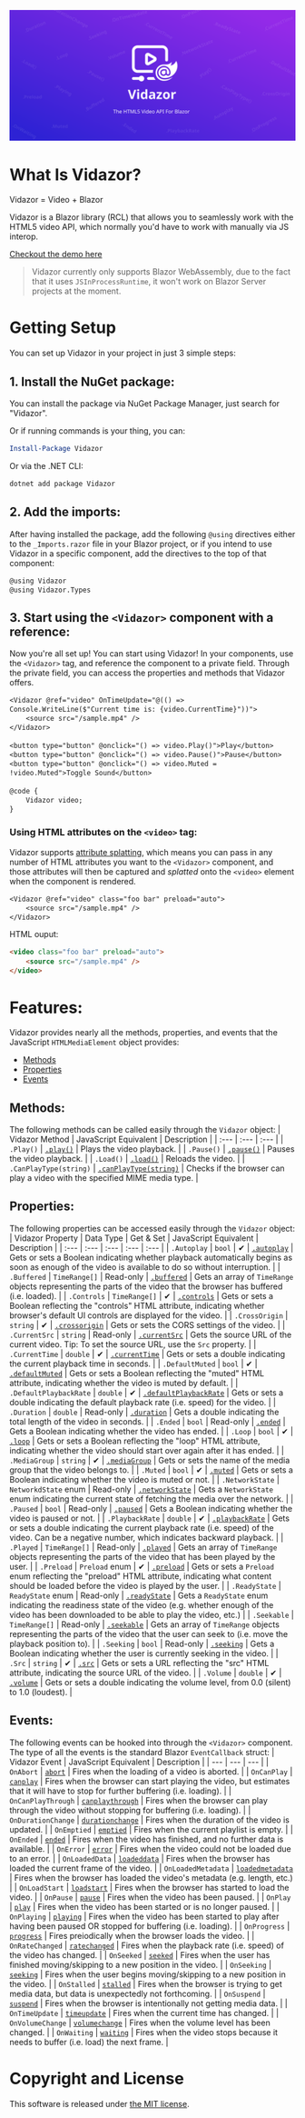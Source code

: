 ![Vidazor poster](Poster.svg)

# What Is Vidazor?
Vidazor = Video + Blazor

Vidazor is a Blazor library (RCL) that allows you to seamlessly work with the HTML5 video API, which normally you'd have to work with manually via JS interop.

[Checkout the demo here](https://aradaral.github.io/Vidazor)

> Vidazor currently only supports Blazor WebAssembly, due to the fact that it uses `JSInProcessRuntime`, it won't work on Blazor Server projects at the moment.

# Getting Setup
You can set up Vidazor in your project in just 3 simple steps:
## 1. Install the NuGet package:
You can install the package via NuGet Package Manager, just search for "Vidazor".

Or if running commands is your thing, you can:
```powershell
Install-Package Vidazor
```
Or via the .NET CLI:
```bash
dotnet add package Vidazor
```
## 2. Add the imports:
After having installed the package, add the following `@using` directives either to the `_Imports.razor` file in your Blazor project, or if you intend to use Vidazor in a specific component, add the directives to the top of that component: 
```razor
@using Vidazor
@using Vidazor.Types
```
## 3. Start using the `<Vidazor>` component with a reference:
Now you're all set up! You can start using Vidazor!
In your components, use the `<Vidazor>` tag, and reference the component to a private field. Through the private field, you can access the properties and methods that Vidazor offers.
```razor
<Vidazor @ref="video" OnTimeUpdate="@(() => Console.WriteLine($"Current time is: {video.CurrentTime}"))">
    <source src="/sample.mp4" />
</Vidazor>

<button type="button" @onclick="() => video.Play()">Play</button>
<button type="button" @onclick="() => video.Pause()">Pause</button>
<button type="button" @onclick="() => video.Muted = !video.Muted">Toggle Sound</button>

@code {
    Vidazor video;
}
```
### Using HTML attributes on the `<video>` tag:
Vidazor supports [attribute splatting](https://docs.microsoft.com/en-us/aspnet/core/blazor/components/?view=aspnetcore-5.0#attribute-splatting-and-arbitrary-parameters), which means you can pass in any number of HTML attributes you want to the `<Vidazor>` component, and those attributes will then be captured and *splatted* onto the `<video>` element when the component is rendered.
```razor
<Vidazor @ref="video" class="foo bar" preload="auto">
    <source src="/sample.mp4" />
</Vidazor>
```
HTML ouput:
```HTML
<video class="foo bar" preload="auto">
    <source src="/sample.mp4" />
</video>
```

# Features:
Vidazor provides nearly all the methods, properties, and events that the JavaScript `HTMLMediaElement` object provides:
- [Methods](#methods)
- [Properties](#properties)
- [Events](#events)

## Methods:
The following methods can be called easily through the `Vidazor` object:
| Vidazor Method | JavaScript Equivalent | Description |
| :---            | :---                   | :---         |
| `.Play()` | [`.play()`](https://www.w3schools.com/tags/av_met_play.asp) | Plays the video playback. |
| `.Pause()` | [`.pause()`](https://www.w3schools.com/tags/av_met_pause.asp) | Pauses the video playback. |
| `.Load()` | [`.load()`](https://www.w3schools.com/tags/av_met_load.asp) | Reloads the video. |
| `.CanPlayType(string)` | [`.canPlayType(string)`](https://www.w3schools.com/tags/av_met_canplaytype.asp) | Checks if the browser can play a video with the specified MIME media type. |

## Properties:
The following properties can be accessed easily through the `Vidazor` object:
| Vidazor Property | Data Type | Get & Set | JavaScript Equivalent | Description |
| :--- | :--- | :--- | :--- | :--- |
| `.Autoplay` | `bool` | ✔ | [`.autoplay`](https://www.w3schools.com/tags/av_prop_autoplay.asp) | Gets or sets a Boolean indicating whether playback automatically begins as soon as enough of the video is available to do so without interruption. |
| `.Buffered` | `TimeRange[]` | Read-only | [`.buffered`](https://www.w3schools.com/tags/av_prop_buffered.asp) | Gets an array of `TimeRange` objects representing the parts of the video that the browser has buffered (i.e. loaded). |
| `.Controls` | `TimeRange[]` | ✔ | [`.controls`](https://www.w3schools.com/tags/av_prop_controls.asp) | Gets or sets a Boolean reflecting the "controls" HTML attribute, indicating whether browser's default UI controls are displayed for the video. |
| `.CrossOrigin` | `string` | ✔ | [`.crossorigin`](https://www.w3schools.com/tags/av_prop_crossorigin.asp) | Gets or sets the CORS settings of the video. |
| `.CurrentSrc` | `string` | Read-only | [`.currentSrc`](https://www.w3schools.com/tags/av_prop_currentsrc.asp) | Gets the source URL of the current video. Tip: To set the source URL, use the `Src` property. |
| `.CurrentTime` | `double` | ✔ | [`.currentTime`](https://www.w3schools.com/tags/av_prop_currenttime.asp) | Gets or sets a double indicating the current playback time in seconds. |
| `.DefaultMuted` | `bool` | ✔ | [`.defaultMuted`](https://www.w3schools.com/tags/av_prop_defaultmuted.asp) | Gets or sets a Boolean reflecting the "muted" HTML attribute, indicating whether the video is muted by default. |
| `.DefaultPlaybackRate` | `double` | ✔ | [`.defaultPlaybackRate`](https://www.w3schools.com/tags/av_prop_defaultplaybackrate.asp) | Gets or sets a double indicating the default playback rate (i.e. speed) for the video. |
| `.Duration` | `double` | Read-only | [`.duration`](https://www.w3schools.com/tags/av_prop_duration.asp) | Gets a double indicating the total length of the video in seconds. |
| `.Ended` | `bool` | Read-only | [`.ended`](https://www.w3schools.com/tags/av_prop_ended.asp) | Gets a Boolean indicating whether the video has ended. |
| `.Loop` | `bool` | ✔ | [`.loop`](https://www.w3schools.com/tags/av_prop_loop.asp) | Gets or sets a Boolean reflecting the "loop" HTML attribute, indicating whether the video should start over again after it has ended. |
| `.MediaGroup` | `string` | ✔ | [`.mediaGroup`](https://www.w3schools.com/tags/av_prop_mediagroup.asp) | Gets or sets the name of the media group that the video belongs to. |
| `.Muted` | `bool` | ✔ | [`.muted`](https://www.w3schools.com/tags/av_prop_muted.asp) | Gets or sets a Boolean indicating whether the video is muted or not. |
| `.NetworkState` | `NetworkdState` enum | Read-only | [`.networkState`](https://www.w3schools.com/tags/av_prop_networkstate.asp) | Gets a `NetworkState` enum indicating the current state of fetching the media over the network. |
| `.Paused` | `bool` | Read-only | [`.paused`](https://www.w3schools.com/tags/av_prop_paused.asp) | Gets a Boolean indicating whether the video is paused or not. |
| `.PlaybackRate` | `double` | ✔ | [`.playbackRate`](https://www.w3schools.com/tags/av_prop_playbackrate.asp) | Gets or sets a double indicating the current playback rate (i.e. speed) of the video. Can be a negative number, which indicates backward playback. |
| `.Played` | `TimeRange[]` | Read-only | [`.played`](https://www.w3schools.com/tags/av_prop_played.asp) | Gets an array of `TimeRange` objects representing the parts of the video that has been played by the user. |
| `.Preload` | `Preload` enum | ✔ | [`.preload`](https://www.w3schools.com/tags/av_prop_preload.asp) | Gets or sets a `Preload` enum reflecting the "preload" HTML attribute, indicating what content should be loaded before the video is played by the user. |
| `.ReadyState` | `ReadyState` enum | Read-only | [`.readyState`](https://www.w3schools.com/tags/av_prop_readystate.asp) | Gets a `ReadyState` enum indicating the readiness state of the video (e.g. whether enough of the video has been downloaded to be able to play the video, etc.) |
| `.Seekable` | `TimeRange[]` | Read-only | [`.seekable`](https://www.w3schools.com/tags/av_prop_seekable.asp) | Gets an array of `TimeRange` objects representing the parts of the video that the user can seek to (i.e. move the playback position to). |
| `.Seeking` | `bool` | Read-only | [`.seeking`](https://www.w3schools.com/tags/av_prop_seeking.asp) | Gets a Boolean indicating whether the user is currently seeking in the video. |
| `.Src` | `string` | ✔ | [`.src`](https://www.w3schools.com/tags/av_prop_src.asp) | Gets or sets a URL reflecting the "src" HTML attribute, indicating the source URL of the video. |
| `.Volume` | `double` | ✔ | [`.volume`](https://www.w3schools.com/tags/av_prop_volume.asp) | Gets or sets a double indicating the volume level, from 0.0 (silent) to 1.0 (loudest). |

## Events:
The following events can be hooked into through the `<Vidazor>` component. The type of all the events is the standard Blazor `EventCallback` struct:
| Vidazor Event | JavaScript Equivalent | Description |
| --- | --- | --- |
| `OnAbort` | [`abort`](https://www.w3schools.com/tags/av_event_abort.asp) | Fires when the loading of a video is aborted. |
| `OnCanPlay` | [`canplay`](https://www.w3schools.com/tags/av_event_canplay.asp) | Fires when the browser can start playing the video, but estimates that it will have to stop for further buffering (i.e. loading). |
| `OnCanPlayThrough` | [`canplaythrough`](https://www.w3schools.com/tags/av_event_canplaythrough.asp) |  Fires when the browser can play through the video without stopping for buffering (i.e. loading). |
| `OnDurationChange` | [`durationchange`](https://www.w3schools.com/tags/av_event_durationchange.asp) | Fires when the duration of the video is updated. |
| `OnEmptied` | [`emptied`](https://www.w3schools.com/tags/av_event_emptied.asp) | Fires when the current playlist is empty. |
| `OnEnded` | [`ended`](https://www.w3schools.com/tags/av_event_ended.asp) | Fires when the video has finished, and no further data is available. |
| `OnError` | [`error`](https://www.w3schools.com/tags/av_event_error.asp) | Fires when the video could not be loaded due to an error. |
| `OnLoadedData` | [`loadeddata`](https://www.w3schools.com/tags/av_event_loadeddata.asp) | Fires when the browser has loaded the current frame of the video. |
| `OnLoadedMetadata` | [`loadedmetadata`](https://www.w3schools.com/tags/av_event_loadedmetadata.asp) | Fires when the browser has loaded the video's metadata (e.g. length, etc.) |
| `OnLoadStart` | [`loadstart`](https://www.w3schools.com/tags/av_event_loadstart.asp) | Fires when the browser has started to load the video. |
| `OnPause` | [`pause`](https://www.w3schools.com/tags/av_event_pause.asp) | Fires when the video has been paused. |
| `OnPlay` | [`play`](https://www.w3schools.com/tags/av_event_play.asp) | Fires when the video has been started or is no longer paused. |
| `OnPlaying` | [`playing`](https://www.w3schools.com/tags/av_event_playing.asp) | Fires when the video has been started to play after having been paused OR stopped for buffering (i.e. loading). |
| `OnProgress` | [`progress`](https://www.w3schools.com/tags/av_event_progress.asp) | Fires preiodically when the browser loads the video. |
| `OnRateChanged` | [`ratechanged`](https://www.w3schools.com/tags/av_event_ratechanged.asp) | Fires when the playback rate (i.e. speed) of the video has changed. |
| `OnSeeked` | [`seeked`](https://www.w3schools.com/tags/av_event_seeked.asp) | Fires when the user has finished moving/skipping to a new position in the video. |
| `OnSeeking` | [`seeking`](https://www.w3schools.com/tags/av_event_seeking.asp) | Fires when the user begins moving/skipping to a new position in the video. |
| `OnStalled` | [`stalled`](https://www.w3schools.com/tags/av_event_stalled.asp) | Fires when the browser is trying to get media data, but data is unexpectedly not forthcoming. |
| `OnSuspend` | [`suspend`](https://www.w3schools.com/tags/av_event_suspend.asp) | Fires when the browser is intentionally not getting media data. |
| `OnTimeUpdate` | [`timeupdate`](https://www.w3schools.com/tags/av_event_timeupdate.asp) | Fires when the current time has changed. |
| `OnVolumeChange` | [`volumechange`](https://www.w3schools.com/tags/av_event_volumechange.asp) | Fires when the volume level has been changed. |
| `OnWaiting` | [`waiting`](https://www.w3schools.com/tags/av_event_waiting.asp) | Fires when the video stops because it needs to buffer (i.e. load) the next frame. |

# Copyright and License
This software is released under [the MIT license](https://github.com/AradAral/Vidazor/blob/main/LICENSE.md).
